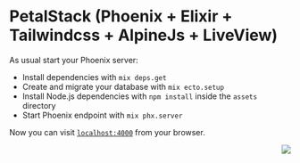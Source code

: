 # PetalStack (Phoenix + Elixir + Tailwindcss + AlpineJs + LiveView)

As usual start your Phoenix server:

  * Install dependencies with `mix deps.get`
  * Create and migrate your database with `mix ecto.setup`
  * Install Node.js dependencies with `npm install` inside the `assets` directory
  * Start Phoenix endpoint with `mix phx.server`

Now you can visit [`localhost:4000`](http://localhost:4000) from your browser.

<img style="float: right;" src="https://github.com/tsrandrei/petal_stack/tree/main/demo/petal_demo.png">

